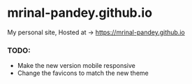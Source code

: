 # mrinal-pandey.github.io
My personal site, Hosted at -> https://mrinal-pandey.github.io

<h3>TODO:</h3>
<ul>
<li>Make the new version mobile responsive</li>
<li>Change the favicons to match the new theme</li>
</ul>
